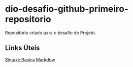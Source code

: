 # dio-desafio-github-primeiro-repositorio

Repositório criado para o desafio de Projeto. 

## Links Úteis
[Sintaxe Basica Markdow](https://www.markdownguide.org/basic-syntax/)
